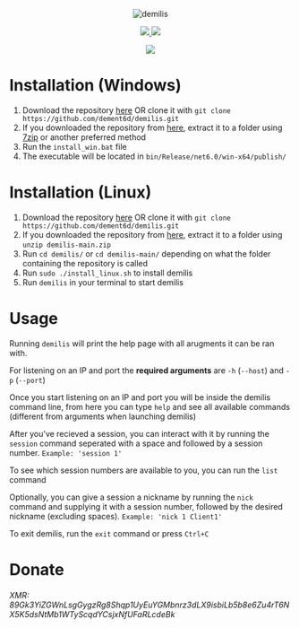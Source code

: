 <p align="center">

  <img src="https://user-images.githubusercontent.com/93228501/153415769-1223225e-578e-4b3e-93bc-8b27614eb209.png" alt="demilis"/>
</p>
<p align="center">
  <a href="https://github.com/dement6d/demilis/releases/download/v1.0.0/demilis_linux-x86-64">
    <img src="https://img.shields.io/badge/linux-v1.0.0-%23bf1919?style=flat-square"/>
  </a>
  <a href="https://github.com/dement6d/demilis/releases/download/v1.0.0/demilis_win-x86-64.exe">
    <img src="https://img.shields.io/badge/windows-v1.0.0-%23bf1919?style=flat-square"/>
  </a>
</p>
<p align="center">
  <a href="https://github.com/dement6d/demilis/releases/download/v1.0.0/sha256sums.txt">
    <img src="https://img.shields.io/badge/sha256sums-%23bf1919?style=flat-square"/>
  </a>
</p>

# Installation (Windows)
1. Download the repository [here](https://github.com/dement6d/demilis/archive/refs/heads/main.zip) OR clone it with `git clone https://github.com/dement6d/demilis.git`
2. If you downloaded the repository from [here](https://github.com/dement6d/demilis/archive/refs/heads/main.zip), extract it to a folder using [7zip](https://sourceforge.net/projects/sevenzip/files/7-Zip/) or another preferred method
3. Run the `install_win.bat` file
4. The executable will be located in `bin/Release/net6.0/win-x64/publish/`

# Installation (Linux)
1. Download the repository [here](https://github.com/dement6d/demilis/archive/refs/heads/main.zip) OR clone it with `git clone https://github.com/dement6d/demilis.git`
2. If you downloaded the repository from [here](https://github.com/dement6d/demilis/archive/refs/heads/main.zip), extract it to a folder using `unzip demilis-main.zip`
3. Run `cd demilis/` or `cd demilis-main/` depending on what the folder containing the repository is called
4. Run `sudo ./install_linux.sh` to install demilis
5. Run `demilis` in your terminal to start demilis

# Usage
Running `demilis` will print the help page with all arugments it can be ran with.

For listening on an IP and port the __required arguments__ are `-h` (`--host`) and `-p` (`--port`)

Once you start listening on an IP and port you will be inside the demilis command line, from here you can type `help` and see all available commands (different from arguments when launching demilis)

After you've recieved a session, you can interact with it by running the `session` command seperated with a space and followed by a session number. `Example: 'session 1'`

To see which session numbers are available to you, you can run the `list` command

Optionally, you can give a session a nickname by running the `nick` command and supplying it with a session number, followed by the desired nickname (excluding spaces). `Example: 'nick 1 Client1'` 

To exit demilis, run the `exit` command or press `Ctrl+C`

# Donate
###### XMR: 89Gk3YiZGWnLsgGygzRg8Shqp1UyEuYGMbnrz3dLX9isbiLb5b8e6Zu4rT6NX5K5dsNtMb1WTyScqdYCsjxNfUFaRLcdeBk
